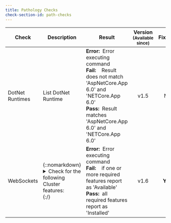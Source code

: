 ```yaml
---
title: Pathology Checks
check-section-id: path-checks
---
```


| Check           | Description                                                                                                                        | Result                                                                                                                                                                                                                                   | Version<br><sub>(Available since)</sub> | **Fixable** |
| --------------- | ---------------------------------------------------------------------------------------------------------------------------------- | ---------------------------------------------------------------------------------------------------------------------------------------------------------------------------------------------------------------------------------------- | :-------------------------------------: | :---------: |
| DotNet Runtimes | List DotNet Runtime                                                                                                                | **Error:**&nbsp;&nbsp;Error executing command <br> **Fail:**&nbsp;&nbsp;&nbsp;&nbsp;Result does not match 'AspNetCore.App 6.0' and 'NETCore.App 6.0' <br> **Pass:**&nbsp;&nbsp;Result matches 'AspNetCore.App 6.0' and 'NETCore.App 6.0' |                  v1.5                   |     No      |
| WebSockets      | {::nomarkdown}<details><summary>Check for the following Cluster features: </summary><ul><li>Web-WebSockets</li></ul></details>{:/} | **Error:**&nbsp;&nbsp;Error executing command <br> **Fail:**&nbsp;&nbsp;&nbsp;&nbsp;if one or more required features report as 'Available' <br> **Pass:**&nbsp;&nbsp;all required features report as 'Installed'                         |                  v1.6                   |   **Yes**   |
